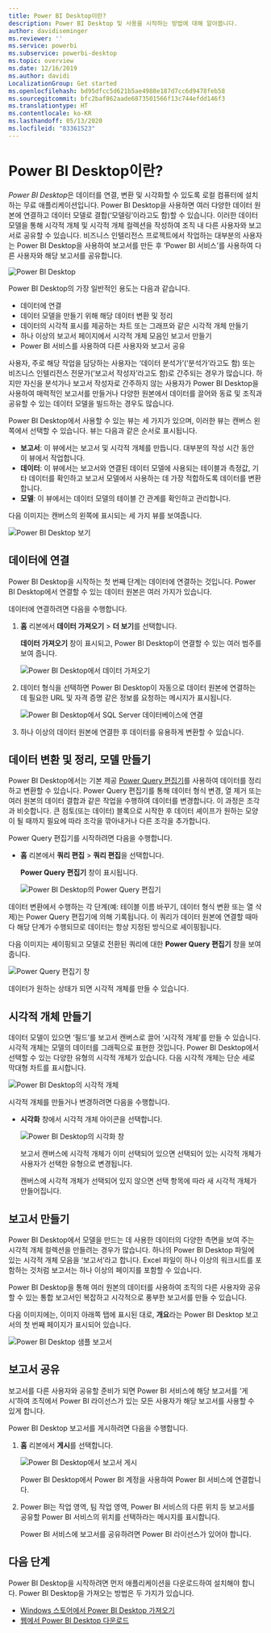 ```yaml
---
title: Power BI Desktop이란?
description: Power BI Desktop 및 사용을 시작하는 방법에 대해 알아봅니다.
author: davidiseminger
ms.reviewer: ''
ms.service: powerbi
ms.subservice: powerbi-desktop
ms.topic: overview
ms.date: 12/16/2019
ms.author: davidi
LocalizationGroup: Get started
ms.openlocfilehash: bd95dfcc5d621b5ae4988e187d7cc6d9478feb58
ms.sourcegitcommit: bfc2baf862aade6873501566f13c744efdd146f3
ms.translationtype: HT
ms.contentlocale: ko-KR
ms.lasthandoff: 05/13/2020
ms.locfileid: "83361523"
---
```

# <a name="what-is-power-bi-desktop"></a>Power BI Desktop이란?

*Power BI Desktop*은 데이터를 연결, 변환 및 시각화할 수 있도록 로컬 컴퓨터에 설치하는 무료 애플리케이션입니다. Power BI Desktop을 사용하면 여러 다양한 데이터 원본에 연결하고 데이터 모델로 결합(‘모델링’이라고도 함)할 수 있습니다.  이러한 데이터 모델을 통해 시각적 개체 및 시각적 개체 컬렉션을 작성하여 조직 내 다른 사용자와 보고서로 공유할 수 있습니다. 비즈니스 인텔리전스 프로젝트에서 작업하는 대부분의 사용자는 Power BI Desktop을 사용하여 보고서를 만든 후 ‘Power BI 서비스’를 사용하여 다른 사용자와 해당 보고서를 공유합니다. 

![Power BI Desktop](media/desktop-what-is-desktop/what-is-desktop_01.png)

Power BI Desktop의 가장 일반적인 용도는 다음과 같습니다.

* 데이터에 연결
* 데이터 모델을 만들기 위해 해당 데이터 변환 및 정리
* 데이터의 시각적 표시를 제공하는 차트 또는 그래프와 같은 시각적 개체 만들기
* 하나 이상의 보고서 페이지에서 시각적 개체 모음인 보고서 만들기
* Power BI 서비스를 사용하여 다른 사용자와 보고서 공유

사용자, 주로 해당 작업을 담당하는 사용자는 ‘데이터 분석가’(‘분석가’라고도 함) 또는 비즈니스 인텔리전스 전문가(‘보고서 작성자’라고도 함)로 간주되는 경우가 많습니다.    하지만 자신을 분석가나 보고서 작성자로 간주하지 않는 사용자가 Power BI Desktop을 사용하여 매력적인 보고서를 만들거나 다양한 원본에서 데이터를 끌어와 동료 및 조직과 공유할 수 있는 데이터 모델을 빌드하는 경우도 많습니다.

Power BI Desktop에서 사용할 수 있는 뷰는 세 가지가 있으며, 이러한 뷰는 캔버스 왼쪽에서 선택할 수 있습니다. 뷰는 다음과 같은 순서로 표시됩니다.
* **보고서**: 이 뷰에서는 보고서 및 시각적 개체를 만듭니다. 대부분의 작성 시간 동안 이 뷰에서 작업합니다.
* **데이터**: 이 뷰에서는 보고서와 연결된 데이터 모델에 사용되는 테이블과 측정값, 기타 데이터를 확인하고 보고서 모델에서 사용하는 데 가장 적합하도록 데이터를 변환합니다.
* **모델**: 이 뷰에서는 데이터 모델의 테이블 간 관계를 확인하고 관리합니다.

다음 이미지는 캔버스의 왼쪽에 표시되는 세 가지 뷰를 보여줍니다.

![Power BI Desktop 보기](media/desktop-what-is-desktop/what-is-desktop-07.png)
 

## <a name="connect-to-data"></a>데이터에 연결
Power BI Desktop을 시작하는 첫 번째 단계는 데이터에 연결하는 것입니다. Power BI Desktop에서 연결할 수 있는 데이터 원본은 여러 가지가 있습니다. 

데이터에 연결하려면 다음을 수행합니다.

1. **홈** 리본에서 **데이터 가져오기** > **더 보기**를 선택합니다. 

   **데이터 가져오기** 창이 표시되고, Power BI Desktop이 연결할 수 있는 여러 범주를 보여 줍니다.

   ![Power BI Desktop에서 데이터 가져오기](media/desktop-what-is-desktop/what-is-desktop_02.png)

2. 데이터 형식을 선택하면 Power BI Desktop이 자동으로 데이터 원본에 연결하는 데 필요한 URL 및 자격 증명 같은 정보를 요청하는 메시지가 표시됩니다.

   ![Power BI Desktop에서 SQL Server 데이터베이스에 연결](media/desktop-what-is-desktop/what-is-desktop_03.png)

3. 하나 이상의 데이터 원본에 연결한 후 데이터를 유용하게 변환할 수 있습니다.

## <a name="transform-and-clean-data-create-a-model"></a>데이터 변환 및 정리, 모델 만들기

Power BI Desktop에서는 기본 제공 [Power Query 편집기](https://docs.microsoft.com/power-bi/desktop-query-overview)를 사용하여 데이터를 정리하고 변환할 수 있습니다. Power Query 편집기를 통해 데이터 형식 변경, 열 제거 또는 여러 원본의 데이터 결합과 같은 작업을 수행하여 데이터를 변경합니다. 이 과정은 조각과 비슷합니다. 큰 점토(또는 데이터) 블록으로 시작한 후 데이터 셰이프가 원하는 모양이 될 때까지 필요에 따라 조각을 깎아내거나 다른 조각을 추가합니다. 

Power Query 편집기를 시작하려면 다음을 수행합니다.

- **홈** 리본에서 **쿼리 편집** > **쿼리 편집**을 선택합니다.

   **Power Query 편집기** 창이 표시됩니다.

   ![Power BI Desktop의 Power Query 편집기](media/desktop-getting-started/designer_gsg_editquery.png)

데이터 변환에서 수행하는 각 단계(예: 테이블 이름 바꾸기, 데이터 형식 변환 또는 열 삭제)는 Power Query 편집기에 의해 기록됩니다. 이 쿼리가 데이터 원본에 연결할 때마다 해당 단계가 수행되므로 데이터는 항상 지정된 방식으로 셰이핑됩니다.

다음 이미지는 셰이핑되고 모델로 전환된 쿼리에 대한 **Power Query 편집기** 창을 보여줍니다.

 ![Power Query 편집기 창](media/desktop-getting-started/shapecombine_querysettingsfinished.png)

데이터가 원하는 상태가 되면 시각적 개체를 만들 수 있습니다. 

## <a name="create-visuals"></a>시각적 개체 만들기 

데이터 모델이 있으면 ‘필드’를 보고서 캔버스로 끌어 ‘시각적 개체’를 만들 수 있습니다.   시각적 개체는 모델의 데이터를 그래픽으로 표현한 것입니다. Power BI Desktop에서 선택할 수 있는 다양한 유형의 시각적 개체가 있습니다. 다음 시각적 개체는 단순 세로 막대형 차트를 표시합니다. 

![Power BI Desktop의 시각적 개체](media/desktop-what-is-desktop/what-is-desktop_04.png)

시각적 개체를 만들거나 변경하려면 다음을 수행합니다. 

- **시각화** 창에서 시각적 개체 아이콘을 선택합니다. 

   ![Power BI Desktop의 시각화 창](media/desktop-what-is-desktop/what-is-desktop_05.png)

   보고서 캔버스에 시각적 개체가 이미 선택되어 있으면 선택되어 있는 시각적 개체가 사용자가 선택한 유형으로 변경됩니다. 

   캔버스에 시각적 개체가 선택되어 있지 않으면 선택 항목에 따라 새 시각적 개체가 만들어집니다.


## <a name="create-reports"></a>보고서 만들기

Power BI Desktop에서 모델을 만드는 데 사용한 데이터의 다양한 측면을 보여 주는 시각적 개체 컬렉션을 만들려는 경우가 많습니다. 하나의 Power BI Desktop 파일에 있는 시각적 개체 모음을 ‘보고서’라고 합니다.  Excel 파일이 하나 이상의 워크시트를 포함하는 것처럼 보고서는 하나 이상의 페이지를 포함할 수 있습니다. 

Power BI Desktop을 통해 여러 원본의 데이터를 사용하여 조직의 다른 사용자와 공유할 수 있는 통합 보고서인 복잡하고 시각적으로 풍부한 보고서를 만들 수 있습니다.

다음 이미지에는, 이미지 아래쪽 탭에 표시된 대로, **개요**라는 Power BI Desktop 보고서의 첫 번째 페이지가 표시되어 있습니다. 

![Power BI Desktop 샘플 보고서](media/desktop-what-is-desktop/what-is-desktop_01.png)

## <a name="share-reports"></a>보고서 공유

보고서를 다른 사용자와 공유할 준비가 되면 Power BI 서비스에 해당 보고서를 ‘게시’하여 조직에서 Power BI 라이선스가 있는 모든 사용자가 해당 보고서를 사용할 수 있게 합니다.  

Power BI Desktop 보고서를 게시하려면 다음을 수행합니다. 

1. **홈** 리본에서 **게시**를 선택합니다.

   ![Power BI Desktop에서 보고서 게시](media/desktop-what-is-desktop/what-is-desktop_06.png)

   Power BI Desktop에서 Power BI 계정을 사용하여 Power BI 서비스에 연결합니다. 

2. Power BI는 작업 영역, 팀 작업 영역, Power BI 서비스의 다른 위치 등 보고서를 공유할 Power BI 서비스의 위치를 선택하라는 메시지를 표시합니다. 

   Power BI 서비스에 보고서를 공유하려면 Power BI 라이선스가 있어야 합니다.


## <a name="next-steps"></a>다음 단계

Power BI Desktop을 시작하려면 먼저 애플리케이션을 다운로드하여 설치해야 합니다. Power BI Desktop을 가져오는 방법은 두 가지가 있습니다.

* [Windows 스토어에서 Power BI Desktop 가져오기](https://aka.ms/pbidesktopstore)
* [웹에서 Power BI Desktop 다운로드](https://docs.microsoft.com/power-bi/desktop-get-the-desktop#download-power-bi-desktop-directly)


